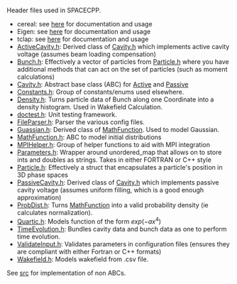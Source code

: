 Header files used in SPACECPP.
* cereal: see [here](https://uscilab.github.io/cereal/) for documentation and usage
* Eigen: see [here](https://eigen.tuxfamily.org/index.php?title=Main_Page) for documentation and usage
* tclap: see [here](https://tclap.sourceforge.net/) for documentation and usage
* [ActiveCavity.h](./ActiveCavity.h): Derived class of [Cavity.h](./Cavity.h) which implements active cavity voltage (assumes beam loading compensation)
* [Bunch.h](./Bunch.h): Effectively a vector of particles from [Particle.h](./Particle.h) where you have additional methods that can act on the set of particles (such as moment calculations)
* [Cavity.h](./Cavity.h): Abstract base class (ABC) for [Active](./ActiveCavity.h) and [Passive](./PassiveCavity.h)
* [Constants.h](./Constants.h): Group of constants/enums used elsewhere.
* [Density.h](./Density.h): Turns particle data of Bunch along one Coordinate into a density histogram. Used in Wakefield Calculation.
* [doctest.h](./doctest.h): Unit testing framework.
* [FileParser.h](./FileParser.h): Parser the various config files.
* [Guassian.h](./Gaussian.h): Derived class of [MathFunction](./MathFunction.h). Used to model Gaussian.
* [MathFunction.h](./MathFunction.h): ABC to model initial distributions
* [MPIHelper.h](./MPIHelper.h): Group of helper functions to aid with MPI integration
* [Parameters.h](./Parameters.h): Wrapper around unordered_map that allows on to store ints and doubles as strings. Takes in either FORTRAN or C++ style
* [Particle.h](./Particle.h): Effectively a struct that encapsulates a particle's position in 3D phase spaces
* [PassiveCavity.h](./PassiveCavity.h): Derived class of [Cavity.h](./Cavity.h) which implements passive cavity voltage (assumes uniform filling, which is a good enough approximation)
* [ProbDist.h](./ProbDist.h): Turns [MathFunction](./MathFunction.h) into a valid probability density (ie calculates normalization).
* [Quartic.h](./Quartic.h): Models function of the form $exp(-ax^4)$
* [TimeEvolution.h](./TimeEvolution.h): Bundles cavity data and bunch data as one to perform time evolution.
* [ValidateInput.h](./ValidateInput.h): Validates parameters in configuration files (ensures they are compliant with either Fortran or C++ formats)
* [Wakefield.h](./Wakefield.h): Models wakefield from .csv file.

See [src](../src/) for implementation of non ABCs.